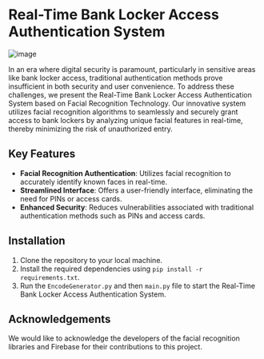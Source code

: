 # Real-Time Bank Locker Access Authentication System

![image](https://github.com/user-attachments/assets/c94c5bda-77a7-40b4-abec-a308d1b47b8b)


In an era where digital security is paramount, particularly in sensitive areas like bank locker access, traditional authentication methods prove insufficient in both security and user convenience. To address these challenges, we present the Real-Time Bank Locker Access Authentication System based on Facial Recognition Technology. Our innovative system utilizes facial recognition algorithms to seamlessly and securely grant access to bank lockers by analyzing unique facial features in real-time, thereby minimizing the risk of unauthorized entry.

## Key Features
- **Facial Recognition Authentication**: Utilizes facial recognition to accurately identify known faces in real-time.
- **Streamlined Interface**: Offers a user-friendly interface, eliminating the need for PINs or access cards.
- **Enhanced Security**: Reduces vulnerabilities associated with traditional authentication methods such as PINs and access cards.

## Installation
1. Clone the repository to your local machine.
2. Install the required dependencies using `pip install -r requirements.txt`.
3. Run the `EncodeGenerator.py` and then `main.py` file to start the Real-Time Bank Locker Access Authentication System.

## Acknowledgements
We would like to acknowledge the developers of the facial recognition libraries and Firebase for their contributions to this project.


